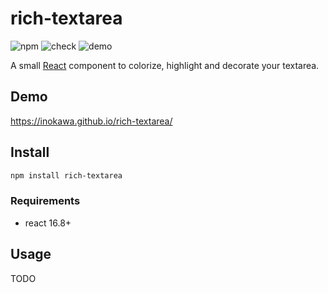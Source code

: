 # rich-textarea

![npm](https://img.shields.io/npm/v/rich-textarea) ![check](https://github.com/inokawa/rich-textarea/workflows/check/badge.svg) ![demo](https://github.com/inokawa/rich-textarea/workflows/demo/badge.svg)

A small [React](https://github.com/facebook/react) component to colorize, highlight and decorate your textarea.

## Demo

https://inokawa.github.io/rich-textarea/

## Install

```sh
npm install rich-textarea
```

### Requirements

- react 16.8+

## Usage

TODO
